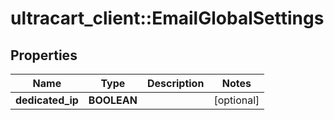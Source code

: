 # ultracart_client::EmailGlobalSettings

## Properties
Name | Type | Description | Notes
------------ | ------------- | ------------- | -------------
**dedicated_ip** | **BOOLEAN** |  | [optional] 


